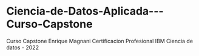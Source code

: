 # Ciencia-de-Datos-Aplicada---Curso-Capstone
Curso Capstone Enrique Magnani Certificacion Profesional IBM Ciencia de datos - 2022
